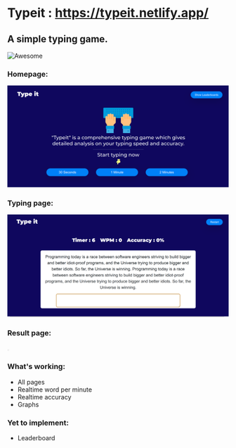 # Typeit : https://typeit.netlify.app/
## A simple typing game.
![Awesome](https://img.shields.io/badge/Tech%20used-html%20%7C%20javascript%20%7C%20bootstrap-brightgreen)
### Homepage:
![alt text](https://github.com/shreyas-shriyan/cdn/blob/master/front.png)
### Typing page:
![alt text](https://github.com/shreyas-shriyan/cdn/blob/master/typing.png)
### Result page:
![alt text](https://github.com/shreyas-shriyan/cdn/blob/master/result.png)
### What's working:
- All pages
- Realtime word per minute
- Realtime accuracy
- Graphs
### Yet to implement:
- Leaderboard
